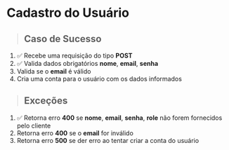 # Cadastro do Usuário

> ## Caso de Sucesso
1. ✅ Recebe uma requisição do tipo **POST**
2. ✅ Valida dados obrigatórios **nome**, **email**, **senha**
3. Valida se o **email** é válido
4. Cria uma conta para o usuário com os dados informados

> ## Exceções
1. ✅ Retorna erro **400** se **nome**, **email**, **senha**, **role** não forem fornecidos pelo cliente
2. Retorna erro **400** se o **email** for inválido
3. Retorna erro **500** se der erro ao tentar criar a conta do usuário